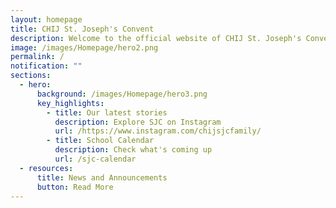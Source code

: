 ```yaml
---
layout: homepage
title: CHIJ St. Joseph's Convent
description: Welcome to the official website of CHIJ St. Joseph's Convent.
image: /images/Homepage/hero2.png
permalink: /
notification: ""
sections:
  - hero:
      background: /images/Homepage/hero3.png
      key_highlights:
        - title: Our latest stories
          description: Explore SJC on Instagram
          url: /https://www.instagram.com/chijsjcfamily/
        - title: School Calendar
          description: Check what's coming up
          url: /sjc-calendar
  - resources:
      title: News and Announcements
      button: Read More
---
```


